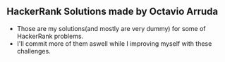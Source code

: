 ## HackerRank Solutions made by Octavio Arruda
* Those are my solutions(and mostly are very dummy) for some of HackerRank problems. 
* I'll commit more of them aswell while I improving myself with these challenges.